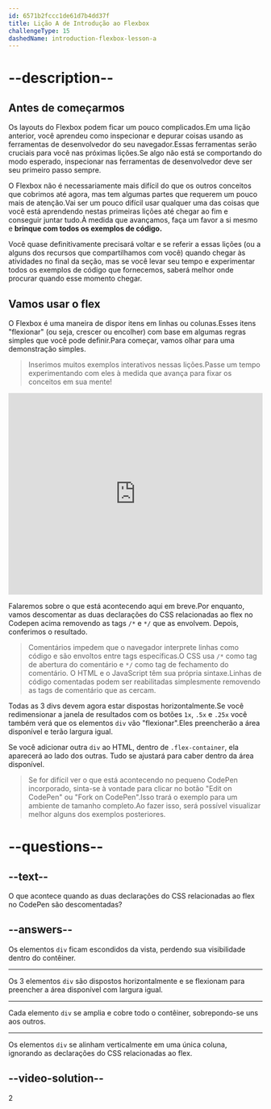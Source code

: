 ```yaml
---
id: 6571b2fccc1de61d7b4dd37f
title: Lição A de Introdução ao Flexbox
challengeType: 15
dashedName: introduction-flexbox-lesson-a
---
```


# --description--

## Antes de começarmos

Os layouts do Flexbox podem ficar um pouco complicados.Em uma lição anterior, você aprendeu como inspecionar e depurar coisas usando as ferramentas de desenvolvedor do seu navegador.Essas ferramentas serão cruciais para você nas próximas lições.Se algo não está se comportando do modo esperado, inspecionar nas ferramentas de desenvolvedor deve ser seu primeiro passo sempre.

O Flexbox não é necessariamente mais difícil do que os outros conceitos que cobrimos até agora, mas tem algumas partes que requerem um pouco mais de atenção.Vai ser um pouco difícil usar qualquer uma das coisas que você está aprendendo nestas primeiras lições até chegar ao fim e conseguir juntar tudo.À medida que avançamos, faça um favor a si mesmo e <strong>brinque com todos os exemplos de código.</strong>

Você quase definitivamente precisará voltar e se referir a essas lições (ou a alguns dos recursos que compartilhamos com você) quando chegar às atividades no final da seção, mas se você levar seu tempo e experimentar todos os exemplos de código que fornecemos, saberá melhor onde procurar quando esse momento chegar.

## Vamos usar o flex

O Flexbox é uma maneira de dispor itens em linhas ou colunas.Esses itens "flexionar" (ou seja, crescer ou encolher) com base em algumas regras simples que você pode definir.Para começar, vamos olhar para uma demonstração simples.

> Inserimos muitos exemplos interativos nessas lições.Passe um tempo experimentando com eles à medida que avança para fixar os conceitos em sua mente!

<iframe allowfullscreen="true" allowpaymentrequest="true" allowtransparency="true"  frameborder="0" height="400" width="100%" name="cp_embed_1" scrolling="no" src="https://codepen.io/TheOdinProjectExamples/embed/QWgNxrp?height=400&amp;default-tab=html%2Cresult&amp;slug-hash=QWgNxrp&amp;editable=true&amp;user=TheOdinProjectExamples&amp;name=cp_embed_1" style="width: 100%; overflow:hidden; display:block;" title="CodePen Embed" loading="lazy"></iframe>

Falaremos sobre o que está acontecendo aqui em breve.Por enquanto, vamos descomentar as duas declarações do CSS relacionadas ao flex no Codepen acima removendo as tags `/*` e `*/` que as envolvem. Depois, conferimos o resultado.

> Comentários impedem que o navegador interprete linhas como código e são envoltos entre tags específicas.O CSS usa `/*` como tag de abertura do comentário e `*/` como tag de fechamento do comentário. O HTML e o JavaScript têm sua própria sintaxe.Linhas de código comentadas podem ser reabilitadas simplesmente removendo as tags de comentário que as cercam.

Todas as 3 divs devem agora estar dispostas horizontalmente.Se você redimensionar a janela de resultados com os botões `1x`, `.5x` e `.25x` você também verá que os elementos `div` vão "flexionar".Eles preencherão a área disponível e terão largura igual.

Se você adicionar outra `div` ao HTML, dentro de `.flex-container`, ela aparecerá ao lado dos outras. Tudo se ajustará para caber dentro da área disponível.

> Se for difícil ver o que está acontecendo no pequeno CodePen incorporado, sinta-se à vontade para clicar no botão "Edit on CodePen" ou "Fork on CodePen".Isso trará o exemplo para um ambiente de tamanho completo.Ao fazer isso, será possível visualizar melhor alguns dos exemplos posteriores.

# --questions--

## --text--

O que acontece quando as duas declarações do CSS relacionadas ao flex no CodePen são descomentadas?

## --answers--

Os elementos `div` ficam escondidos da vista, perdendo sua visibilidade dentro do contêiner.

---

Os 3 elementos `div` são dispostos horizontalmente e se flexionam para preencher a área disponível com largura igual.

---

Cada elemento `div` se amplia e cobre todo o contêiner, sobrepondo-se uns aos outros.

---

Os elementos `div` se alinham verticalmente em uma única coluna, ignorando as declarações do CSS relacionadas ao flex.

## --video-solution--

2
